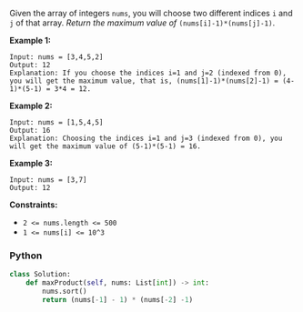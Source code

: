Given the array of integers `nums`, you will choose two different indices `i` and `j` of that array. _Return the maximum value of_  `(nums[i]-1)*(nums[j]-1)`.

**Example 1:**
```
Input: nums = [3,4,5,2]
Output: 12 
Explanation: If you choose the indices i=1 and j=2 (indexed from 0), you will get the maximum value, that is, (nums[1]-1)*(nums[2]-1) = (4-1)*(5-1) = 3*4 = 12. 
```

**Example 2:**
```
Input: nums = [1,5,4,5]
Output: 16
Explanation: Choosing the indices i=1 and j=3 (indexed from 0), you will get the maximum value of (5-1)*(5-1) = 16.
```

**Example 3:**
```
Input: nums = [3,7]
Output: 12
```

**Constraints:**

-   `2 <= nums.length <= 500`
-   `1 <= nums[i] <= 10^3`


### Python
```python
class Solution:
    def maxProduct(self, nums: List[int]) -> int:
        nums.sort()
        return (nums[-1] - 1) * (nums[-2] -1)
```